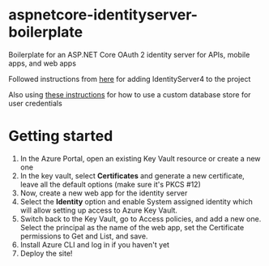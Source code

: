 # aspnetcore-identityserver-boilerplate
Boilerplate for an ASP.NET Core OAuth 2 identity server for APIs, mobile apps, and web apps

Followed instructions from [here](https://www.scottbrady91.com/Identity-Server/Getting-Started-with-IdentityServer-4) for adding IdentityServer4 to the project

Also using [these instructions](https://mcguirev10.com/2018/01/02/identityserver4-without-entity-framework.html) for how to use a custom database store for user credentials



# Getting started

1. In the Azure Portal, open an existing Key Vault resource or create a new one
1. In the key vault, select **Certificates** and generate a new certificate, leave all the default options (make sure it's PKCS #12)
1. Now, create a new web app for the identity server
1. Select the **Identity** option and enable System assigned identity which will allow setting up access to Azure Key Vault.
1. Switch back to the Key Vault, go to Access policies, and add a new one. Select the principal as the name of the web app, set the Certificate permissions to Get and List, and save.
1. Install Azure CLI and log in if you haven't yet
1. Deploy the site!